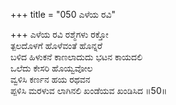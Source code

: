 +++
title = "050 ಎಳೆಯ ರವಿ"

+++
ಎಳೆಯ ರವಿ ರಶ್ಮೆಗಳು ರಕ್ತೋ  
ತ್ಪಲದೊಳಗೆ ಹೊಳೆವಂತೆ ಹೊನ್ನರೆ  
ಬಳಿದ ಹಿಳುಕನೆ ಕಾಣಲಾದುದು ಭಟನ ಕಾಯದಲಿ  
ಒಲೆದು ಕೇಸರಿ ಹೊಯ್ವವೋಲ  
ವ್ವಳಿಸಿ ಕರ್ಣನ ಹಯ ರಥವನ  
ಪ್ಪಳಿಸಿ ಮರಳುವ ಲಾಗಿನಲಿ ಖಂಡೆಯವ ಖಂಡಿಸಿದ    ॥50॥